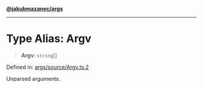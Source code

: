 [**@jakubmazanec/args**](../README.md)

---

# Type Alias: Argv

> **Argv**: `string`[]

Defined in:
[args/source/Argv.ts:2](https://github.com/jakubmazanec/tools/blob/b189bd808f93a39eacbf7e401a82a754c5ce3b63/packages/args/source/Argv.ts#L2)

Unparsed arguments.
